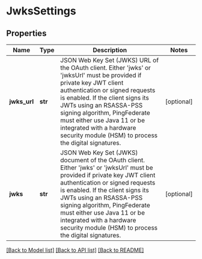 # JwksSettings

## Properties
Name | Type | Description | Notes
------------ | ------------- | ------------- | -------------
**jwks_url** | **str** | JSON Web Key Set (JWKS) URL of the OAuth client. Either &#39;jwks&#39; or &#39;jwksUrl&#39; must be provided if private key JWT client authentication or signed requests is enabled.  If the client signs its JWTs using an RSASSA-PSS signing algorithm, PingFederate must either use Java 11 or be integrated with a hardware security module (HSM) to process the digital signatures. | [optional] 
**jwks** | **str** | JSON Web Key Set (JWKS) document of the OAuth client. Either &#39;jwks&#39; or &#39;jwksUrl&#39; must be provided if private key JWT client authentication or signed requests is enabled.  If the client signs its JWTs using an RSASSA-PSS signing algorithm, PingFederate must either use Java 11 or be integrated with a hardware security module (HSM) to process the digital signatures. | [optional] 

[[Back to Model list]](../README.md#documentation-for-models) [[Back to API list]](../README.md#documentation-for-api-endpoints) [[Back to README]](../README.md)


